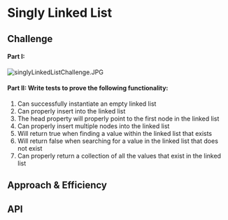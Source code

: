 # Singly Linked List
<!-- Short summary or background information -->

## Challenge

#### Part I: 
![singlyLinkedListChallenge.JPG](/singlyLinkedListChallenge.JPG)

#### Part II: Write tests to prove the following functionality:

1. Can successfully instantiate an empty linked list
2. Can properly insert into the linked list
3. The head property will properly point to the first node in the linked list
4. Can properly insert multiple nodes into the linked list
5. Will return true when finding a value within the linked list that exists
6. Will return false when searching for a value in the linked list that does not exist
7. Can properly return a collection of all the values that exist in the linked list

## Approach & Efficiency
<!-- What approach did you take? Why? What is the Big O space/time for this approach? -->

## API
<!-- Description of each method publicly available to your Linked List -->